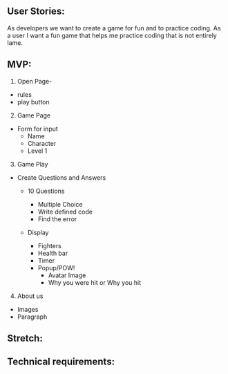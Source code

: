 ## User Stories:
As developers we want to create a game for fun and to practice coding. 
As a user I want a fun game that helps me practice coding that is not entirely lame.

## MVP:
1. Open Page-
  * rules
  * play button
  
2. Game Page
  * Form for input
    * Name
    * Character
    * Level 1

3. Game Play
  * Create Questions and Answers
    * 10 Questions
      * Multiple Choice
      * Write defined code
      * Find the error
      
    * Display
      * Fighters
      * Health bar
      * Timer
      * Popup/POW!
        * Avatar Image
        * Why you were hit or Why you hit
    
4. About us
  * Images
  * Paragraph
  
## Stretch:
    
## Technical requirements:
